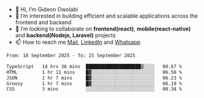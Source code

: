 - 👋 Hi, I’m Gideon Owolabi
- 👀 I’m interested in building efficient and scalable applications across the frontend and backend
- 💞️ I’m looking to collaborate on <b>frontend(react)</b>, <b>mobile(react-native)</b> and <b>backend(Nodejs, Laravel)</b> projects
- 📫 How to reach me <a href="mailto:gideoniyin2021@gmail.com">Mail</a>, <a href="https://www.linkedin.com/in/gideon-owolabi-9b667a232/">LinkedIn</a> and <a href="https://wa.me/2348055377085">Whatsapp</a>

<!---
gude1/gude1 is a ✨ special ✨ repository because its `README.md` (this file) appears on your GitHub profile.
You can click the Preview link to take a look at your changes.
--->

<!--START_SECTION:waka-->

```txt
From: 18 September 2025 - To: 25 September 2025

TypeScript   14 hrs 36 mins  ████████████████████▒░░░░   80.67 %
HTML         1 hr 11 mins    █▓░░░░░░░░░░░░░░░░░░░░░░░   06.56 %
JSON         1 hr 7 mins     █▓░░░░░░░░░░░░░░░░░░░░░░░   06.23 %
Groovy       1 hr 7 mins     █▓░░░░░░░░░░░░░░░░░░░░░░░   06.19 %
CSS          3 mins          ░░░░░░░░░░░░░░░░░░░░░░░░░   00.34 %
```

<!--END_SECTION:waka-->
